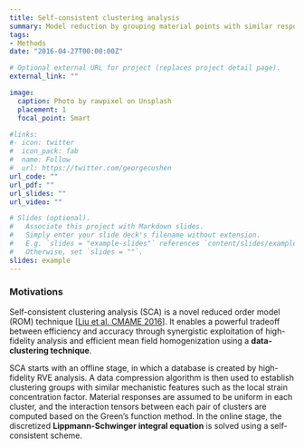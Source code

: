 ```yaml
---
title: Self-consistent clustering analysis
summary: Model reduction by grouping material points with similar responses.
tags:
- Methods
date: "2016-04-27T00:00:00Z"

# Optional external URL for project (replaces project detail page).
external_link: ""

image:
  caption: Photo by rawpixel on Unsplash
  placement: 1
  focal_point: Smart

#links:
#- icon: twitter
#  icon_pack: fab
#  name: Follow
#  url: https://twitter.com/georgecushen
url_code: ""
url_pdf: ""
url_slides: ""
url_video: ""

# Slides (optional).
#   Associate this project with Markdown slides.
#   Simply enter your slide deck's filename without extension.
#   E.g. `slides = "example-slides"` references `content/slides/example-slides.md`.
#   Otherwise, set `slides = ""`.
slides: example
---
```

### Motivations

Self-consistent clustering analysis (SCA) is a novel reduced order model (ROM) technique [[Liu et al. CMAME 2016](https://www.sciencedirect.com/science/article/pii/S0045782516301499)]. It enables a powerful tradeoff between efficiency and accuracy through synergistic exploitation of high-fidelity analysis and efficient mean field homogenization using a **data-clustering technique**. 

SCA starts with an offline stage, in which a database is created by high-fidelity RVE analysis.  A data compression algorithm is then used to establish clustering groups with similar mechanistic features such as the local strain concentration factor. Material responses are assumed to be uniform in each cluster, and the interaction tensors between each pair of clusters are computed based on the Green’s function method. In the online stage, the discretized **Lippmann-Schwinger integral equation** is solved using a self-consistent scheme.